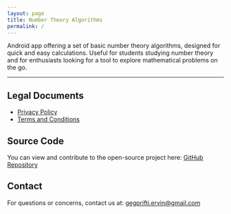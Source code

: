 ```yaml
---
layout: page
title: Number Theory Algorithms
permalink: /
---
```


Android app offering a set of basic number theory algorithms, designed for quick and easy calculations. Useful for students studying number theory and for enthusiasts looking for a tool to explore mathematical problems on the go.

---

## Legal Documents

- [Privacy Policy](./privacy_policy/)
- [Terms and Conditions](./terms_and_conditions/)

## Source Code

You can view and contribute to the open-source project here: [GitHub Repository](https://github.com/ervingegprifti/numbertheoryalgorithms)

## Contact

For questions or concerns, contact us at: gegprifti.ervin@gmail.com
